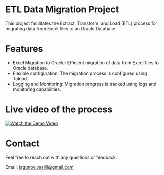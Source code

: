# ETL Data Migration Project
This project facilitates the Extract, Transform, and Load (ETL) process for migrating data from Excel files to an Oracle Database.

# Features
* Excel Migration to Oracle: Efficient migration of data from Excel files to Oracle database.
* Flexible configuration: The migration process is configured using Talend.
* Logging and Monitoring: Migration progress is tracked using logs and monitoring capabilities.

# Live video of the process
[![Watch the Demo Video](https://drive.google.com/uc?export=download&id=1BWv3GczyquOIMM7zF3J0cRAuOUn3vzim)](https://drive.google.com/file/d/1BWv3GczyquOIMM7zF3J0cRAuOUn3vzim/view)



# Contact
Feel free to reach out with any questions or feedback.

Email: iagunov.vasilii@gmail.com
